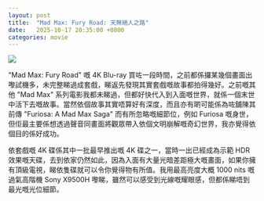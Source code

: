 ```yaml
---
layout: post
title:  "Mad Max: Fury Road: 天無絕人之路"
date:   2025-10-17 20:35:00 +0800
categories: movie
---
```

![](https://pub-8c1ddb5aa2ec46d28f40b4295cf14b39.r2.dev/2025/10/615c582ef3e69df83e01b243b8ed837e.jpg)

"Mad Max: Fury Road" 嘅 4K Blu-ray 買咗一段時間，之前都係攞某幾個畫面出嚟試機多，未完整睇過成套戲，睇返先發現其實套戲嘅故事都拍得幾好。之前嘅其他 "Mad Max" 系列電影我都未睇過，但都好快代入到入面嘅世界，就係一個末世中活下去嘅故事。當然依個故事其實唔算好有深度，而且亦有啲可能係為咗舖陳其前傳 "Furiosa: A Mad Max Saga" 而有所忽略嘅細節位，例如 Furiosa 嘅身世，但佢最主要係想透過聲音同畫面將觀眾帶入依個文明崩解嘅奇幻世界，我亦覺得依個目的係好成功。

依套戲嘅 4K 碟係其中一批最早推出嘅 4K 碟之一，當時一出已經成為示範 HDR 效果嘅天碟，去到依家仍然如此，因為入面有大量光暗差距極大嘅畫面，如果你擁有頂級電視，睇依隻碟就可以令你覺得物有所值。我用最高亮度大概 1000 nits 嘅過氣高階機 Sony X9500H 嚟睇，雖然可以感受到光線嘅耀眼感，但都係睇唔到最光嘅光位細節。
